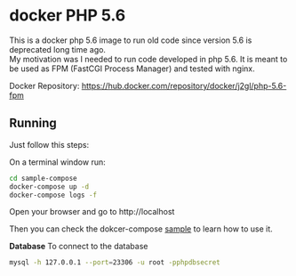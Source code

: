 # docker PHP 5.6

This is a docker php 5.6 image to run old code since version 5.6 is deprecated long time ago.  
My motivation was I needed to run code developed in php 5.6.
It is meant to be used as FPM (FastCGI Process Manager) and tested with nginx.

Docker Repository: https://hub.docker.com/repository/docker/j2gl/php-5.6-fpm

## Running

Just follow this steps:

On a terminal window run:
```sh
cd sample-compose
docker-compose up -d
docker-compose logs -f
```

Open your browser and go to http://localhost

Then you can check the dokcer-compose [sample](sample-compose/docker-compose.yml) to learn how to use it.

**Database**
To connect to the database 
```sh
mysql -h 127.0.0.1 --port=23306 -u root -pphpdbsecret
```